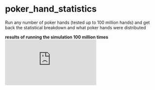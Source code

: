 # poker_hand_statistics
Run any number of poker hands (tested up to 100 million hands) and get back the statistical breakdown and what poker hands were distributed

**results of running the simulation 100 million times**
![100_poker_hand__result.pdf](https://github.com/scttohara/poker_hand_statistics/files/5287703/100_poker_hand__result.pdf)
